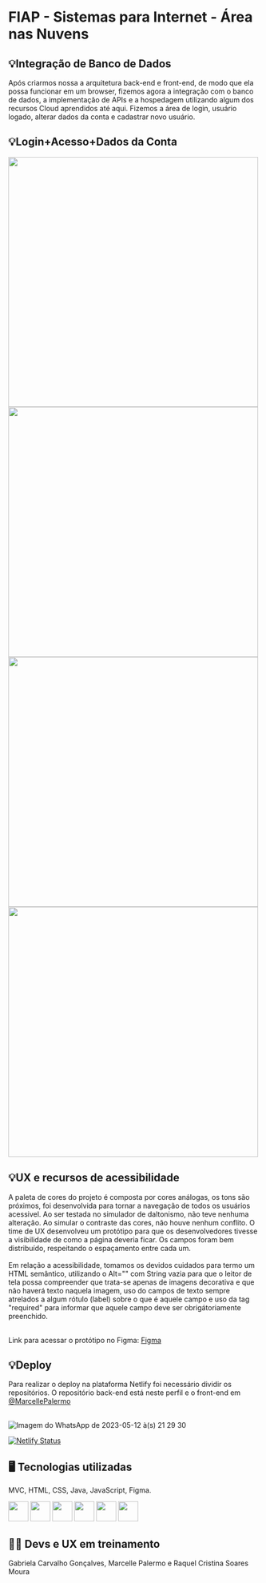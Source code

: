 # FIAP - Sistemas para Internet - Área nas Nuvens

<h2>💡Integração de Banco de Dados</h2>
Após criarmos nossa a arquitetura back-end e front-end, de modo que ela possa funcionar em um browser, fizemos agora a integração com o banco de dados, a implementação de APIs e a hospedagem utilizando algum dos recursos Cloud aprendidos até aqui. Fizemos a área de login, usuário logado, alterar dados da conta e cadastrar novo usuário.

<h2>💡Login+Acesso+Dados da Conta</h2>
 <div aling="center">
   <img src="https://github.com/gabriela-cg/AreaNuvens-Fiap/assets/111471780/e90f6e87-12a1-48fb-80de-0cce11a19754.png" width="500px"/> 
   <img src="https://github.com/gabriela-cg/AreaNuvens-Fiap/assets/111471780/d777f355-9d42-4dc0-b12a-36ad3c2d64ed.png" width="500px"/>
   <img src="https://github.com/gabriela-cg/AreaNuvens-Fiap/assets/111471780/a3789503-d2de-4fee-9ab6-46aae6eb9612.png" width="500px"/>
   <img src="https://github.com/gabriela-cg/AreaNuvens-Fiap/assets/111471780/57b68200-98c5-4486-b35d-aacda9611d8c.png" width="500px"/>
 <div>

<h2>💡UX e recursos de acessibilidade</h2>
A paleta de cores do projeto é composta por cores análogas, os tons são próximos, foi desenvolvida para tornar a navegação de todos os usuários acessivel. 
Ao ser testada no simulador de daltonismo, não teve nenhuma alteração. Ao simular o contraste das cores, não houve nenhum conflito. 
O time de UX desenvolveu um protótipo para que os desenvolvedores tivesse a visibilidade de como a página deveria ficar. 
Os campos foram bem distribuído, respeitando o espaçamento entre cada um. 
   <br>
    <br>
Em relação a acessibilidade, tomamos os devidos cuidados para termo um HTML semântico, utilizando o Alt="" com String vazia para que o leitor de tela possa compreender que trata-se apenas de imagens decorativa e que não haverá texto naquela imagem, uso do campos de texto sempre atrelados a algum rótulo (label) sobre o que é aquele campo e uso da tag  "required" para informar que aquele campo deve ser obrigátoriamente preenchido.
    <br>
    <br>

Link para acessar o protótipo no Figma: <a href="(https://www.figma.com/file/5n09FMExLQvGJVskKkOcid/%C3%81rea-de-login?node-id=0%3A1&t=hGYkwbupubtx2l2A-1">Figma</a>
  
  
<h2>💡Deploy</h2>
 Para realizar o deploy na plataforma Netlify foi necessário dividir os repositórios. 
  O repositório back-end está neste perfil e o front-end em 
  <a href="https://github.com/MarcellePalermo/TravellerJavaFront.git">@MarcellePalermo</a>
    <br>
  <br>
 
![Imagem do WhatsApp de 2023-05-12 à(s) 21 29 30](https://github.com/gabriela-cg/AreaNuvens-Fiap/assets/111512062/fc202223-2878-430d-9fdf-699fe6412d89)
  <br>
  
 [![Netlify Status](https://api.netlify.com/api/v1/badges/6f9ec922-695a-49cb-abf6-e71aa1659599/deploy-status)](https://app.netlify.com/sites/areanasnuvens/deploys)


<h2>🖥️ Tecnologias utilizadas</h2>
MVC, HTML, CSS, Java, JavaScript, Figma.


<img src="https://cdn.jsdelivr.net/gh/devicons/devicon/icons/java/java-original.svg" width="40" height="40"/>  <img src="https://cdn.jsdelivr.net/gh/devicons/devicon/icons/linux/linux-original.svg" width="40" height="40"/>  <img src="https://cdn.jsdelivr.net/gh/devicons/devicon/icons/html5/html5-original.svg" width="40" height="40"/>  <img src="https://cdn.jsdelivr.net/gh/devicons/devicon/icons/css3/css3-original.svg" width="40" height="40"/>  <img src="https://cdn.jsdelivr.net/gh/devicons/devicon/icons/javascript/javascript-original.svg" width="40" height="40"/>  <img src="https://cdn.jsdelivr.net/gh/devicons/devicon/icons/figma/figma-original.svg" width="40" height="40"/>

<h2> 👩‍💻 Devs e UX em treinamento </h2>
Gabriela Carvalho Gonçalves, Marcelle Palermo e Raquel Cristina Soares Moura
